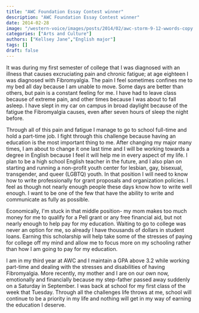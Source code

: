 ```yaml
---
title: "AWC Foundation Essay Contest winner"
description: "AWC Foundation Essay Contest winner"
date: 2014-02-28
image: "/western-voice/images/posts/2014/02/awc-storm-9-12-wwords-copy.jpg"
categories: ["Arts and Culture"]
authors: ["Kellsey Jane","English major"]
tags: []
draft: false
---
```

It was during my first semester of college that I was diagnosed with an illness that causes excruciating pain and chronic fatigue; at age eighteen I was diagnosed with Fibromyalgia. The pain I feel sometimes confines me to my bed all day because I am unable to move. Some days are better than others, but pain is a constant feeling for me. I have had to leave class because of extreme pain, and other times because I was about to fall asleep. I have slept in my car on campus in broad daylight because of the fatigue the Fibromyalgia causes, even after seven hours of sleep the night before.

Through all of this pain and fatigue I manage to go to school full-time and hold a part-time job. I fight through this challenge because having an education is the most important thing to me. After changing my major many times, I am about to change it one last time and I will be working towards a degree in English because I feel it will help me in every aspect of my life. I plan to be a high school English teacher in the future, and I also plan on starting and running a non-profit youth center for lesbian, gay, bisexual, transgender, and queer (LGBTQ) youth. In that position I will need to know how to write professionally for grant proposals and organization policies. I feel as though not nearly enough people these days know how to write well enough. I want to be one of the few that have the ability to write and communicate as fully as possible.

Economically, I'm stuck in that middle position- my mom makes too much money for me to qualify for a Pell grant or any free financial aid, but not nearly enough to help pay for my education. Waiting to go to college was never an option for me, so already I have thousands of dollars in student loans. Earning this scholarship will help take some of the stresses of paying for college off my mind and allow me to focus more on my schooling rather than how I am going to pay for my education.

I am in my third year at AWC and I maintain a GPA above 3.2 while working part-time and dealing with the stresses and disabilities of having Fibromyalgia. More recently, my mother and I are on our own now, emotionally and financially because my step-father passed away suddenly on a Saturday in September. I was back at school for my first class of the week that Tuesday. Through all the challenges life throws at me, school will continue to be a priority in my life and nothing will get in my way of earning the education I deserve.